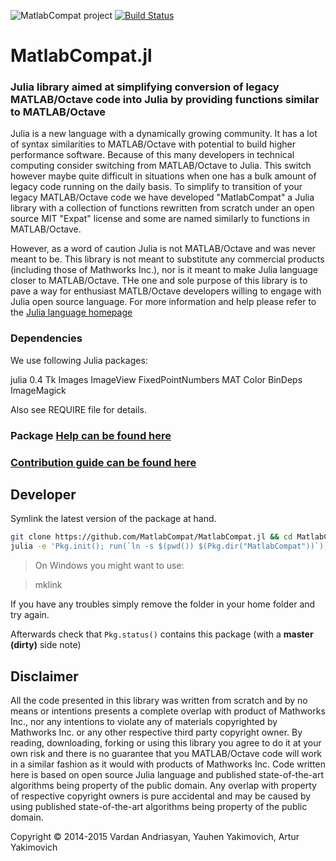 ![MatlabCompat project](http://morphosphere.github.io/img/Logo_A_txt_aside.png)
[![Build Status](https://travis-ci.org/morphosphere/MorphoSphere3D.svg?branch=master)](https://travis-ci.org/morphosphere/MorphoSphere3D)

# MatlabCompat.jl
### Julia library aimed at simplifying conversion of legacy MATLAB/Octave code into Julia by providing functions similar to MATLAB/Octave



Julia is a new language with a dynamically growing community. It has a lot of syntax similarities to MATLAB/Octave with potential to build higher performance software. Because of this many developers in technical computing consider switching from MATLAB/Octave to Julia. This switch however maybe quite difficult in situations when one has a bulk amount of legacy code running on the daily basis. To simplify to transition of your legacy MATLAB/Octave code we have developed "MatlabCompat" a Julia library with a collection of functions rewritten from scratch under an open source MIT "Expat" license and some are named similarly to functions in MATLAB/Octave.



However, as a word of caution Julia is not MATLAB/Octave and was never meant to be. This library is not meant to substitute any commercial products (including those of Mathworks Inc.), nor is it meant to make Julia language closer to MATLAB/Octave. THe one and sole purpose of this library is to pave a way for enthusiast MATLB/Octave developers willing to engage with Julia open source language. For more information and help please refer to the [Julia language homepage](http://www.julialang.org/)


### Dependencies

We use following Julia packages:

julia 0.4
Tk
Images
ImageView
FixedPointNumbers
MAT
Color
BinDeps
ImageMagick

Also see REQUIRE file for details.

### Package [Help can be found here](http://matlabcompat.github.io/help.html)

### [Contribution guide can be found here](http://matlabcompat.github.io/contribute.html)

## Developer

Symlink the latest version of the package at hand. 

```bash
git clone https://github.com/MatlabCompat/MatlabCompat.jl && cd MatlabCompat.jl
julia -e 'Pkg.init(); run(`ln -s $(pwd()) $(Pkg.dir("MatlabCompat"))`); Pkg.pin("MatlabCompat"); Pkg.resolve()'
```

> On Windows you might want to use:

> mklink

If you have any troubles simply remove the folder in your home folder and try again.

Afterwards check that `Pkg.status()` contains this package (with a **master (dirty)** side note)

## Disclaimer
All the code presented in this library was written from scratch and by no means or intentions presents a complete overlap with product of Mathworks Inc., nor any intentions to violate any of materials copyrighted by Mathworks Inc. or any other respective third party copyright owner. By reading, downloading, forking or using this library you agree to do it at your own risk and there is no guarantee that you MATLAB/Octave code will work in a similar fashion as it would with products of Mathworks Inc. Code written here is based on open source Julia language and published state-of-the-art algorithms being property of the public domain. Any overlap with property of respective copyright owners is pure accidental and may be caused by using published state-of-the-art algorithms being property of the public domain.

Copyright © 2014-2015 Vardan Andriasyan, Yauhen Yakimovich, Artur Yakimovich

